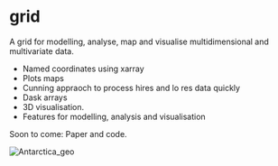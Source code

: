# grid
A grid for modelling, analyse, map and visualise multidimensional and multivariate data. 

  - Named coordinates using xarray
  - Plots maps
  - Cunning appraoch to process hires and lo res data quickly
  - Dask arrays
  - 3D visualisation. 
  - Features for modelling, analysis and visualisation

Soon to come: Paper and code. 

![Antarctica_geo](https://github.com/TobbeTripitaka/grid/blob/master/fig/Antarctica_geo.png)
